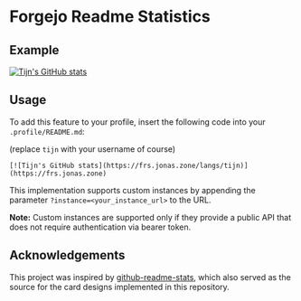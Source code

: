 # Forgejo Readme Statistics

## Example

[![Tijn's GitHub stats](https://frs.jonas.zone/langs/tijn)](https://codeberg.org/tijn/forgejo-readme-stats)

## Usage

To add this feature to your profile, insert the following code into your `.profile/README.md`:

(replace `tijn` with your username of course)

```
[![Tijn's GitHub stats](https://frs.jonas.zone/langs/tijn)](https://frs.jonas.zone)
```

This implementation supports custom instances by appending the parameter `?instance=<your_instance_url>` to the URL.

**Note:** Custom instances are supported only if they provide a public API that does not require authentication via bearer token.

## Acknowledgements

This project was inspired by [github-readme-stats](https://github.com/anuraghazra/github-readme-stats), which also served as the source for the card designs implemented in this repository.
